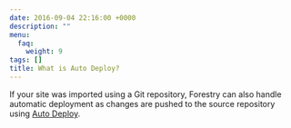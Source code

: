 ```yaml
---
date: 2016-09-04 22:16:00 +0000
description: ""
menu:
  faq:
    weight: 9
tags: []
title: What is Auto Deploy?
---
```


If your site was imported using a Git repository, Forestry can also handle automatic deployment as changes are pushed to the source repository using [Auto Deploy](/docs/deployment-and-management/setting-up-deployment).